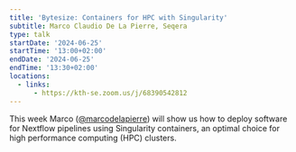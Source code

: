 ```yaml
---
title: 'Bytesize: Containers for HPC with Singularity'
subtitle: Marco Claudio De La Pierre, Seqera
type: talk
startDate: '2024-06-25'
startTime: '13:00+02:00'
endDate: '2024-06-25'
endTime: '13:30+02:00'
locations:
  - links:
      - https://kth-se.zoom.us/j/68390542812
---
```


This week Marco ([@marcodelapierre](https://github.com/marcodelapierre/)) will show us how to deploy software for Nextflow pipelines using Singularity containers, an optimal choice for high performance computing (HPC) clusters.
